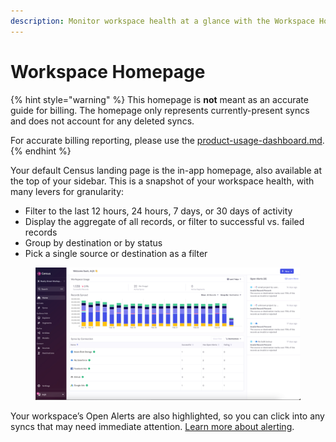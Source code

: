 ```yaml
---
description: Monitor workspace health at a glance with the Workspace Homepage.
---
```


# Workspace Homepage

{% hint style="warning" %}
This homepage is **not** meant as an accurate guide for billing. The homepage only represents currently-present syncs and does not account for any deleted syncs.

For accurate billing reporting, please use the [product-usage-dashboard.md](product-usage-dashboard.md "mention").
{% endhint %}

Your default Census landing page is the in-app homepage, also available at the top of your sidebar. This is a snapshot of your workspace health, with many levers for granularity:

* Filter to the last 12 hours, 24 hours, 7 days, or 30 days of activity
* Display the aggregate of all records, or filter to successful vs. failed records
* Group by destination or by status
* Pick a single source or destination as a filter

<figure><img src="../../.gitbook/assets/image.png" alt=""><figcaption></figcaption></figure>

Your workspace’s Open Alerts are also highlighted, so you can click into any syncs that may need immediate attention. [Learn more about alerting](https://docs.getcensus.com/basics/sync-monitoring/alerts).
